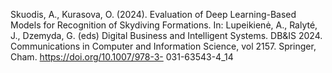 Skuodis, A., Kurasova, O. (2024).
Evaluation of Deep Learning-Based
Models for Recognition of Skydiving
Formations. In: Lupeikienė, A., Ralyté,
J., Dzemyda, G. (eds) Digital Business
and Intelligent Systems. DB&IS 2024.
Communications in Computer and
Information Science, vol 2157. Springer,
Cham. https://doi.org/10.1007/978-3-
031-63543-4_14

